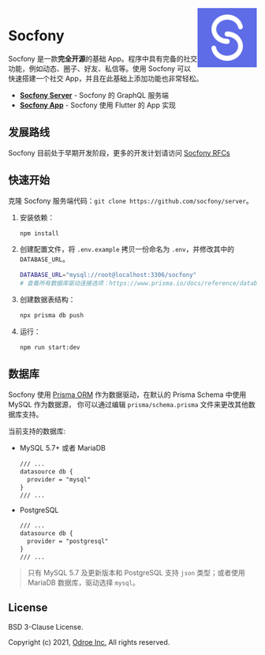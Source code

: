 <a href="https://odroe.com">
    <img align="right" width="120px" src="graphs/socfony.png" alt="Socfony Logo">
</a>

# Socfony

Socfony 是一款**完全开源**的基础 App。程序中具有完备的社交功能，例如动态、圈子、好友、私信等。使用 Socfony 可以快速搭建一个社交 App，并且在此基础上添加功能也非常轻松。

- [**Socfony Server**](https://github.com/socfony/server) - Socfony 的 GraphQL 服务端
- [**Socfony App**](https://github.com/socfony/app) - Socfony 使用 Flutter 的 App 实现

## 发展路线

Socfony 目前处于早期开发阶段，更多的开发计划请访问 [Socfony RFCs](https://github.com/socfony/rfcs)

## 快速开始

克隆 Socfony 服务端代码：`git clone https://github.com/socfony/server`。

1. 安装依赖：
   ```bash
   npm install
   ```
2. 创建配置文件，将 `.env.example` 拷贝一份命名为 `.env`，并修改其中的 `DATABASE_URL`。
   ```bash
   DATABASE_URL="mysql://root@localhost:3306/socfony"
   # 查看所有数据库驱动连接选项：https://www.prisma.io/docs/reference/database-reference/connection-urls
   ```
3. 创建数据表结构：
   ```bash
   npx prisma db push
   ```
4. 运行：
   ```bash
   npm run start:dev
   ```

## 数据库

Socfony 使用 [Prisma ORM](https://prisma.io) 作为数据驱动，在默认的 Prisma Schema 中使用 MySQL 作为数据源，
你可以通过编辑 `prisma/schema.prisma` 文件来更改其他数据库支持。

当前支持的数据库:

- MySQL 5.7+ 或者 MariaDB
  ```prisma
  /// ...
  datasource db {
    provider = "mysql"
  }
  /// ...
  ```
- PostgreSQL
  ```prisma
  /// ...
  datasource db {
    provider = "postgresql"
  }
  /// ...
  ```

> 只有 MySQL 5.7 及更新版本和 PostgreSQL 支持 `json` 类型；或者使用 MariaDB 数据库，驱动选择 `mysql`。

## License

BSD 3-Clause License.

Copyright (c) 2021, [Odroe Inc.](https://odroe.com) All rights reserved.
